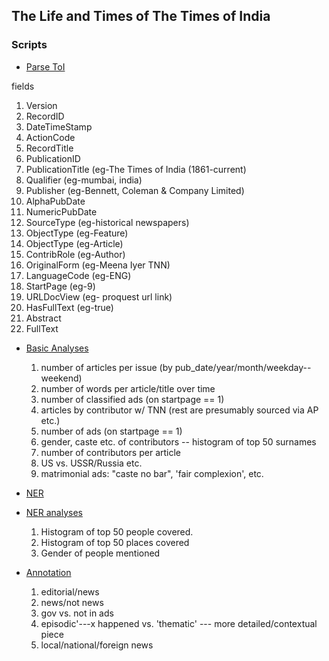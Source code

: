 ## The Life and Times of The Times of India






### Scripts

* [Parse ToI](scripts/01_parse_toi.ipynb)

fields

1. Version
2. RecordID
3. DateTimeStamp
4. ActionCode
5. RecordTitle
6. PublicationID
7. PublicationTitle (eg-The Times of India (1861-current)
8. Qualifier (eg-mumbai, india)
9. Publisher (eg-Bennett, Coleman &amp; Company Limited)
10. AlphaPubDate
11. NumericPubDate
12. SourceType (eg-historical newspapers)
13. ObjectType (eg-Feature)
14. ObjectType (eg-Article)
15. ContribRole (eg-Author)
16. OriginalForm (eg-Meena Iyer TNN)
17. LanguageCode (eg-ENG)
18. StartPage (eg-9)
19. URLDocView (eg- proquest url link)
20. HasFullText (eg-true)
21. Abstract
22. FullText
  

* [Basic Analyses](scripts/01_basic.R)
	1. number of articles per issue (by pub_date/year/month/weekday--weekend)
	2. number of words per article/title over time
	3. number of classified ads (on startpage == 1)
	4. articles by contributor w/ TNN (rest are presumably sourced via AP etc.)
	5. number of ads (on startpage == 1)
	6. gender, caste etc. of contributors -- histogram of top 50 surnames
	7. number of contributors per article
	8. US vs. USSR/Russia etc.
	9. matrimonial ads: "caste no bar", 'fair complexion', etc.

* [NER](02_ner.R)

* [NER analyses](03_ner_analyses.R)
	1. Histogram of top 50 people covered.
	2. Histogram of top 50 places covered
	3. Gender of people mentioned
	
* [Annotation]()
	1. editorial/news
	2. news/not news
	3. gov vs. not in ads
	4. episodic'---x happened vs. 'thematic' --- more detailed/contextual piece
	5. local/national/foreign news
